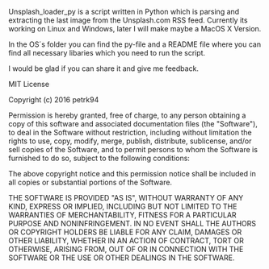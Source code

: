 Unsplash_loader_py is a script written in Python which is parsing and extracting the
last image from the Unsplash.com RSS feed. Currently its working on Linux and Windows,
later I will make maybe a MacOS X Version.

In the OS´s folder you can find the py-file and a README file where you can find all
necessary libaries which you need to run the script.

I would be glad if you can share it and give me feedback.


MIT License

Copyright (c) 2016 petrk94

Permission is hereby granted, free of charge, to any person obtaining a copy
of this software and associated documentation files (the "Software"), to deal
in the Software without restriction, including without limitation the rights
to use, copy, modify, merge, publish, distribute, sublicense, and/or sell
copies of the Software, and to permit persons to whom the Software is
furnished to do so, subject to the following conditions:

The above copyright notice and this permission notice shall be included in all
copies or substantial portions of the Software.

THE SOFTWARE IS PROVIDED "AS IS", WITHOUT WARRANTY OF ANY KIND, EXPRESS OR
IMPLIED, INCLUDING BUT NOT LIMITED TO THE WARRANTIES OF MERCHANTABILITY,
FITNESS FOR A PARTICULAR PURPOSE AND NONINFRINGEMENT. IN NO EVENT SHALL THE
AUTHORS OR COPYRIGHT HOLDERS BE LIABLE FOR ANY CLAIM, DAMAGES OR OTHER
LIABILITY, WHETHER IN AN ACTION OF CONTRACT, TORT OR OTHERWISE, ARISING FROM,
OUT OF OR IN CONNECTION WITH THE SOFTWARE OR THE USE OR OTHER DEALINGS IN THE
SOFTWARE.
